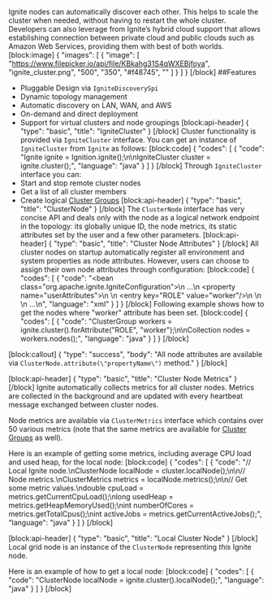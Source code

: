 Ignite nodes can automatically discover each other. This helps to scale the cluster when needed, without having to restart the whole cluster. Developers can also leverage from Ignite’s hybrid cloud support that allows establishing connection between private cloud and public clouds such as Amazon Web Services, providing them with best of both worlds. 
[block:image]
{
  "images": [
    {
      "image": [
        "https://www.filepicker.io/api/file/KBkahg31S4qWXEBjfoya",
        "ignite_cluster.png",
        "500",
        "350",
        "#f48745",
        ""
      ]
    }
  ]
}
[/block]
##Features
  * Pluggable Design via `IgniteDiscoverySpi`
  * Dynamic topology management
  * Automatic discovery on LAN, WAN, and AWS
  * On-demand and direct deployment
  * Support for virtual clusters and node groupings
[block:api-header]
{
  "type": "basic",
  "title": "IgniteCluster"
}
[/block]
Cluster functionality is provided via `IgniteCluster` interface. You can get an instance of `IgniteCluster` from `Ignite` as follows:
[block:code]
{
  "codes": [
    {
      "code": "Ignite ignite = Ignition.ignite();\n\nIgniteCluster cluster = ignite.cluster();",
      "language": "java"
    }
  ]
}
[/block]
Through `IgniteCluster` interface you can:
 * Start and stop remote cluster nodes
 * Get a list of all cluster members
 * Create logical [Cluster Groups](doc:cluster-groups)
[block:api-header]
{
  "type": "basic",
  "title": "ClusterNode"
}
[/block]
The `ClusterNode` interface has very concise API and deals only with the node as a logical network endpoint in the topology: its globally unique ID, the node metrics, its static attributes set by the user and a few other parameters.
[block:api-header]
{
  "type": "basic",
  "title": "Cluster Node Attributes"
}
[/block]
All cluster nodes on startup automatically register all environment and system properties as node attributes. However, users can choose to assign their own node attributes through configuration:
[block:code]
{
  "codes": [
    {
      "code": "<bean class=\"org.apache.ignite.IgniteConfiguration\">\n    ...\n    <property name=\"userAttributes\">\n        <map>\n            <entry key=\"ROLE\" value=\"worker\"/>\n        </map>\n    </property>\n    ...\n</bean>",
      "language": "xml"
    }
  ]
}
[/block]
Following example shows how to get the nodes where "worker" attribute has been set.
[block:code]
{
  "codes": [
    {
      "code": "ClusterGroup workers = ignite.cluster().forAttribute(\"ROLE\", \"worker\");\n\nCollection<GridNode> nodes = workers.nodes();",
      "language": "java"
    }
  ]
}
[/block]

[block:callout]
{
  "type": "success",
  "body": "All node attributes are available via `ClusterNode.attribute(\"propertyName\")` method."
}
[/block]

[block:api-header]
{
  "type": "basic",
  "title": "Cluster Node Metrics"
}
[/block]
Ignite automatically collects metrics for all cluster nodes. Metrics are collected in the background and are updated with every heartbeat message exchanged between cluster nodes.

Node metrics are available via `ClusterMetrics` interface which contains over 50 various metrics (note that the same metrics are available for [Cluster Groups](doc:cluster-groups)  as well).

Here is an example of getting some metrics, including average CPU load and used heap, for the local node:
[block:code]
{
  "codes": [
    {
      "code": "// Local Ignite node.\nClusterNode localNode = cluster.localNode();\n\n// Node metrics.\nClusterMetrics metrics = localNode.metrics();\n\n// Get some metric values.\ndouble cpuLoad = metrics.getCurrentCpuLoad();\nlong usedHeap = metrics.getHeapMemoryUsed();\nint numberOfCores = metrics.getTotalCpus();\nint activeJobs = metrics.getCurrentActiveJobs();",
      "language": "java"
    }
  ]
}
[/block]

[block:api-header]
{
  "type": "basic",
  "title": "Local Cluster Node"
}
[/block]
Local grid node is an instance of the `ClusterNode` representing *this* Ignite node. 

Here is an example of how to get a local node:
[block:code]
{
  "codes": [
    {
      "code": "ClusterNode localNode = ignite.cluster().localNode();",
      "language": "java"
    }
  ]
}
[/block]